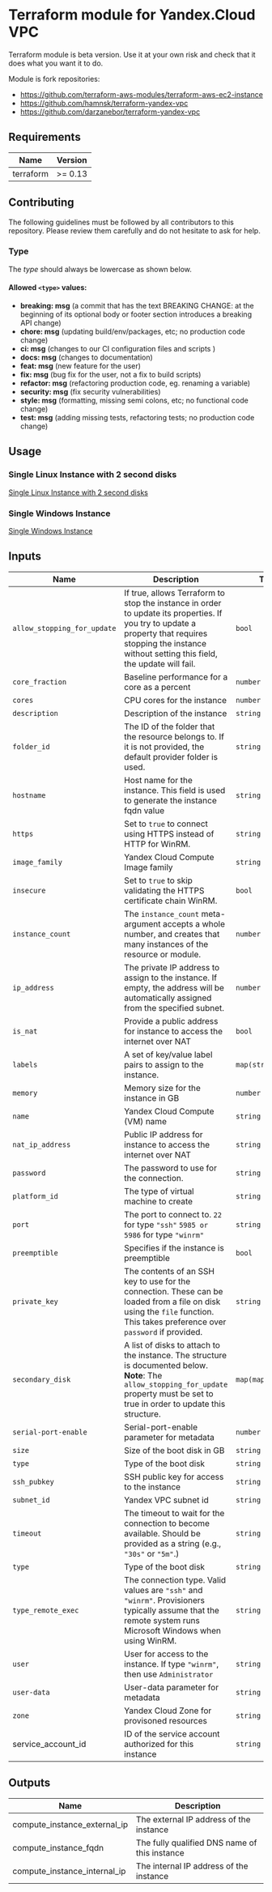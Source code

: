 # Terraform module for Yandex.Cloud VPC
Terraform module is beta version. Use it at your own risk and check that it does what you want it to do.

Module is fork repositories:
- https://github.com/terraform-aws-modules/terraform-aws-ec2-instance
- https://github.com/hamnsk/terraform-yandex-vpc
- https://github.com/darzanebor/terraform-yandex-vpc

## Requirements

| Name | Version |
|------|---------|
| terraform | >= 0.13 |

## Contributing

The following guidelines must be followed by all contributors to this repository. Please review them carefully and do not hesitate to ask for help.

### Type

The *type* should always be lowercase as shown below.

#### Allowed `<type>` values:

* **breaking: msg** (a commit that has the text BREAKING CHANGE: at the beginning of its optional body or footer section introduces a breaking API change)
* **chore: msg** (updating build/env/packages, etc; no production code change)
* **ci: msg** (changes to our CI configuration files and scripts )
* **docs: msg** (changes to documentation)
* **feat: msg** (new feature for the user)
* **fix: msg** (bug fix for the user, not a fix to build scripts)
* **refactor: msg** (refactoring production code, eg. renaming a variable)
* **security: msg** (fix security vulnerabilities)
* **style: msg** (formatting, missing semi colons, etc; no functional code change)
* **test: msg** (adding missing tests, refactoring tests; no production code change)


## Usage
### Single Linux Instance with 2 second disks

[Single Linux Instance with 2 second disks](examples/linux/README.md)


### Single Windows Instance

[Single Windows Instance](examples/windows/README.md)

## Inputs

| Name                    | Description                                                                                                                                                                                                                                                                                                             | Type               | Default               | Required |
| ----------------------- |-------------------------------------------------------------------------------------------------------------------------------------------------------------------------------------------------------------------------------------------------------------------------------------------------------------------------| ------------------ | --------------------- | :------: |
| `allow_stopping_for_update` | If true, allows Terraform to stop the instance in order to update its properties. If you try to update a property that requires stopping the instance without setting this field, the update will fail.                                                                                                                 | `bool`             | `false`               |    no    |
| `core_fraction`         | Baseline performance for a core as a percent                                                                                                                                                                                                                                                                            | `number`           | `100`                 |    no    |
| `cores`                 | CPU cores for the instance                                                                                                                                                                                                                                                                                              | `number`           | `2`                   |    no    |
| `description`           | Description of the instance                                                                                                                                                                                                                                                                                             | `string`           | n/a                   |    no    |
| `folder_id`             | The ID of the folder that the resource belongs to. If it is not provided, the default provider folder is used.                                                                                                                                                                                                          | `string`           | n/a                   |    no    |
| `hostname`              | Host name for the instance. This field is used to generate the instance fqdn value                                                                                                                                                                                                                                      | `string`           | n/a                   |   yes    |
| `https`                 | Set to `true` to connect using HTTPS instead of HTTP for WinRM.                                                                                                                                                                                                                                                         | `string`           | n/a                   |    no    |
| `image_family`           | Yandex Cloud Compute Image family                                                                                                                                                                                                                                                                                       | `string`           | n/a                   |   yes    |
| `insecure`              | Set to `true` to skip validating the HTTPS certificate chain WinRM.                                                                                                                                                                                                                                                     | `bool`             | `false`               |    no    |
| `instance_count`        | The `instance_count` meta-argument accepts a whole number, and creates that many instances of the resource or module.                                                                                                                                                                                                   | `number`           | 1                     |    no    |
| `ip_address`            | The private IP address to assign to the instance. If empty, the address will be automatically assigned from the specified subnet.                                                                                                                                                                                       | `number`           | n/a                   |    no    |
| `is_nat`                | Provide a public address for instance to access the internet over NAT                                                                                                                                                                                                                                                   | `bool`             | `false`               |    no    |
| `labels`                | A set of key/value label pairs to assign to the instance.                                                                                                                                                                                                                                                               | `map(string)`      | {}                    |    no    |
| `memory`                | Memory size for the instance in GB                                                                                                                                                                                                                                                                                      | `number`           | `2`                   |    no    |
| `name`                  | Yandex Cloud Compute (VM) name                                                                                                                                                                                                                                                                                          | `string`           | n/a                   |   yes    |
| `nat_ip_address`        | Public IP address for instance to access the internet over NAT                                                                                                                                                                                                                                                          | `string`           | `""`                  |    no    |
| `password`              | The password to use for the connection.                                                                                                                                                                                                                                                                                 | `string`           | n/a                   |    no    |
| `platform_id`            | The type of virtual machine to create                                                                                                                                                                                                                                                                                   | `string`           | `"standard-v3"`       |    no    |
| `port`                  | The port to connect to. `22` for type `"ssh"` `5985 or 5986` for type `"winrm"`                                                                                                                                                                                                                                         | `string`           | `22`                  |    no    |
| `preemptible`           | Specifies if the instance is preemptible                                                                                                                                                                                                                                                                                | `bool`             | `false`               |    no    |
| `private_key`           | The contents of an SSH key to use for the connection. These can be loaded from a file on disk using the `file` function. This takes preference over `password` if provided.                                                                                         | `string`           | `"~/.ssh/id_rsa"`     |    no    |
| `secondary_disk`        | A list of disks to attach to the instance. The structure is documented below. **Note**: The `allow_stopping_for_update` property must be set to true in order to update this structure. | `map(map(string))` | `{}`                  |    no    |
| `serial-port-enable`    | Serial-port-enable parameter for metadata                                                                                                                                                                                                                                                                               | `number`           | `null`                |    no    |
| `size`                  | Size of the boot disk in GB                                                                                                                                                                                                                                                                                             | `string`           | `"10"`                |    no    |
| `type`                  | Type of the boot disk                                                                                                                                                                                                                                                                                                   | `string`           | `"network-ssd"`       |          |
| `ssh_pubkey`            | SSH public key for access to the instance                                                                                                                                                                                                                                                                               | `string`           | `"~/.ssh/id_rsa.pub"` |    no    |
| `subnet_id`             | Yandex VPC subnet id                                                                                                                                                                                                                                                                                                    | `string`           | n/a                   |   yes    |
| `timeout`               | The timeout to wait for the connection to become available. Should be provided as a string (e.g., `"30s"` or `"5m"`.)                                                                                                                                                                                                   | `string`           | `"5m"`                |    no    |
| `type`                  | Type of the boot disk                                                                                                                                                                                                                                                                                                   | `string`           | `"network-ssd"`       |    no    |
| `type_remote_exec`      | The connection type. Valid values are `"ssh"` and `"winrm"`. Provisioners typically assume that the remote system runs Microsoft Windows when using WinRM.                                                                                                                                                              | `string`           | `"ssh"`               |    no    |
| `user`                  | User for access to the instance. If type `"winrm"`, then use  `Administrator`                                                                                                                                                                                                                                           | `string`           | `ubuntu`              |    no    |
| `user-data`             | User-data parameter for metadata                                                                                                                                                                                                                                                                                        | `string`           | `""`                  |    no    |
| `zone`                  | Yandex Cloud Zone for provisoned resources                                                                                                                                                                                                                                                                              | `string`           | n/a                   |    no    |
| service_account_id | ID of the service account authorized for this instance | `string` | n/a | no |

## Outputs

| Name | Description |
|------|-------------|
| compute\_instance\_external\_ip | The external IP address of the instance |
| compute\_instance\_fqdn | The fully qualified DNS name of this instance |
| compute\_instance\_internal\_ip | The internal IP address of the instance |
